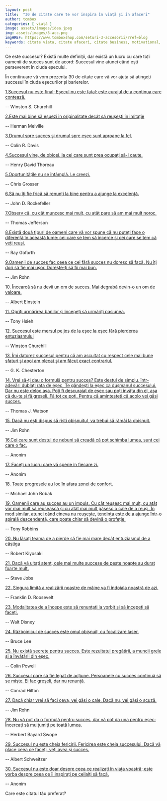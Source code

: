 ```yaml
---
layout: post
title:  "30 de citate care te vor inspira în viață și în afaceri"
author: tombox
categories: [ viață ]
image: assets/images/idea.jpeg
img: assets/images/3-acc.png
imgHREF: https://www.tomboxshop.com/seturi-3-accesorii/?ref=blog
keywords: citate viata, citate afaceri, citate business, motivational, succesul, secretele succesului, esec, citate churchill, bill gates, steve jobs, sfaturi viata
---
```


Ce este succesul? Există multe definiții, dar există un lucru cu care toți oamenii de succes sunt de acord: Succesul vine atunci când ești perseverent în ciuda eșecului.

În continuare vă vom prezenta 30 de citate care vă vor ajuta să atingeți succesul în ciuda eșecurilor și barierelor.

<u>1.Succesul nu este final; Eșecul nu este fatal: este curajul de a continua care contează.</u>

 -- Winston S. Churchill

<u>2.Este mai bine să eșuezi în originalitate decât să reușești în imitație</u>

-- Herman Melville

<u>3.Drumul spre succes și drumul spre eșec sunt aproape la fel.</u>

-- Colin R. Davis

 <u>4.Succesul vine, de obicei, la cei care sunt prea ocupați să-l caute.</u>

-- Henry David Thoreau

 <u>5.Oportunitățile nu se întâmplă. Le creezi.</u>

 -- Chris Grosser

 <u>6.Să nu îți fie frică să renunți la bine pentru a ajunge la excelență.</u>

 -- John D. Rockefeller

 <u>7.Observ că, cu cât muncesc mai mult, cu atât pare să am mai mult noroc.</u>

 -- Thomas Jefferson

 <u>8.Există două tipuri de oameni care vă vor spune că nu puteți face o diferență în această lume: cei care se tem să încerce și cei care se tem că veți reuși.</u>

 -- Ray Goforth

 <u>9.Oamenii de succes fac ceea ce cei fără succes nu doresc să facă. Nu îți dori să fie mai ușor. Dorește-ți să fii mai bun.</u>

 -- Jim Rohn

 <u>10. Încearcă să nu devii un om de succes. Mai degrabă devin-o un om de valoare.</u>

 -- Albert Einstein

  <u>11. Opriți urmărirea banilor și începeți să urmăriți pasiunea.</u>

 -- Tony Hsieh

 <u>12. Succesul este mersul pe jos de la eșec la eșec fără pierderea entuziasmului</u>

 -- Winston Churchill

 <u>13. Îmi datorez succesul pentru că am ascultat cu respect cele mai bune sfaturi și apoi am plecat și am făcut exact contrariul.</u>

 -- G. K. Chesterton

 <u>14. Vrei să-ți dau o formulă pentru succes? Este destul de simplu, într-adevăr: dublați rata de eșec. Te gândești la eșec ca dușmanul succesului. Dar nu este deloc așa. Poți fi descurajat de eșec sau poți învăța din el, așa că du-te și fă greșeli. Fă tot ce poți. Pentru că aminteșteți că acolo vei găsi succes.</u>

 -- Thomas J. Watson

 <u>15. Dacă nu ești dispus să riști obișnuitul, va trebui să rămâi la obișnuit.</u>

 -- Jim Rohn

 <u>16.Cei care sunt destul de nebuni să creadă că pot schimba lumea, sunt cei care o fac.</u>

 -- Anonim

 <u>17. Faceți un lucru care vă sperie în fiecare zi.</u>

 -- Anonim

 <u>18. Toate progresele au loc în afara zonei de confort.</u>

 -- Michael John Bobak

 <u>19. Oamenii care au succes au un impuls. Cu cât reușesc mai mult, cu atât vor mai mult să reușească și cu atât mai mult găsesc o cale de a reuși. În mod similar, atunci când cineva nu reușește, tendința este de a ajunge într-o spirală descendentă, care poate chiar să devină o profeție.</u>

 -- Tony Robbins

 <u>20. Nu lăsați teama de a pierde să fie mai mare decât entuziasmul de a câștiga</u>

 -- Robert Kiyosaki

 <u>21. Dacă vă uitați atent, cele mai multe succese de peste noapte au durat foarte mult.</u>

 -- Steve Jobs

 <u>22. Singura limită a realizării noastre de mâine va fi îndoiala noastră de azi.</u>

 -- Franklin D. Roosevelt

 <u>23. Modalitatea de a începe este să renunțați la vorbit și să începeți să faceți.</u>

 -- Walt Disney

 <u>24. Războinicul de succes este omul obișnuit, cu focalizare laser.</u>

 --  Bruce Lee

 <u>25. Nu există secrete pentru succes. Este rezultatul pregătirii, a muncii grele și a învățării din eșec.</u>

 -- Colin Powell

 <u>26. Succesul pare să fie legat de acțiune. Persoanele cu succes continuă să se miște. Ei fac greșeli, dar nu renunță.</u>

 -- Conrad Hilton

 <u>27. Dacă chiar vrei să faci ceva, vei găsi o cale. Dacă nu, vei găsi o scuză.</u>

 -- Jim Rohn

 <u>28. Nu vă pot da o formulă pentru succes, dar vă pot da una pentru eșec: Încercați să mulțumiți pe toată lumea.</u>

 -- Herbert Bayard Swope

 <u>29. Succesul nu este cheia fericirii. Fericirea este cheia succesului. Dacă vă place ceea ce faceți, veți avea și succes.</u>

 -- Albert Schweitzer

 <u>30. Succesul nu este doar despre ceea ce realizați în viața voastră; este vorba despre ceea ce îi inspirați pe ceilalți să facă.</u>

 -- Anonim

 Care este citatul tău preferat?
